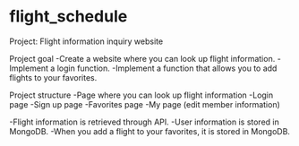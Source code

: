 # flight_schedule
Project: Flight information inquiry website

Project goal
-Create a website where you can look up flight information.
-Implement a login function.
-Implement a function that allows you to add flights to your favorites.

Project structure
-Page where you can look up flight information
-Login page
-Sign up page
-Favorites page
-My page (edit member information)

-Flight information is retrieved through API.
-User information is stored in MongoDB.
-When you add a flight to your favorites, it is stored in MongoDB.
